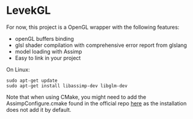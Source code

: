 # LevekGL

For now, this project is a OpenGL wrapper with the following features:

- openGL buffers binding
- glsl shader compilation with comprehensive error report from glslang
- model loading with Assimp
- Easy to link in your project

On Linux:

```
sudo apt-get update
sudo apt-get install libassimp-dev libglm-dev
```

Note that when using CMake, you might need to add the AssimpConfigure.cmake found in the official repo [here](https://github.com/assimp/assimp/blob/master/cmake-modules/Findassimp.cmake) as the installation does not add it by default.
